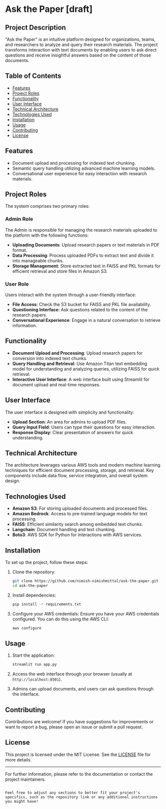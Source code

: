 # Ask the Paper [draft]

## Project Description
"Ask the Paper" is an intuitive platform designed for organizations, teams, and researchers to analyze and query their research materials. The project transforms interaction with text documents by enabling users to ask direct questions and receive insightful answers based on the content of those documents.

## Table of Contents
- [Features](#features)
- [Project Roles](#project-roles)
- [Functionality](#functionality)
- [User Interface](#user-interface)
- [Technical Architecture](#technical-architecture)
- [Technologies Used](#technologies-used)
- [Installation](#installation)
- [Usage](#usage)
- [Contributing](#contributing)
- [License](#license)

## Features
- Document upload and processing for indexed text chunking.
- Semantic query handling utilizing advanced machine learning models.
- Conversational user experience for easy interaction with research materials.

## Project Roles
The system comprises two primary roles:

### Admin Role
The Admin is responsible for managing the research materials uploaded to the platform with the following functions:
- **Uploading Documents**: Upload research papers or text materials in PDF format.
- **Data Processing**: Process uploaded PDFs to extract text and divide it into manageable chunks.
- **Storage Management**: Store extracted text in FAISS and PKL formats for efficient retrieval and store files in Amazon S3.

### User Role
Users interact with the system through a user-friendly interface:
- **File Access**: Check the S3 bucket for FAISS and PKL file availability.
- **Questioning Interface**: Ask questions related to the content of the research papers.
- **Conversational Experience**: Engage in a natural conversation to retrieve information.

## Functionality
- **Document Upload and Processing**: Upload research papers for conversion into indexed text chunks.
- **Query Handling and Retrieval**: Use Amazon Titan text embedding model for understanding and analyzing queries, utilizing FAISS for quick retrieval.
- **Interactive User Interface**: A web interface built using Streamlit for document upload and real-time responses.

## User Interface
The user interface is designed with simplicity and functionality:
- **Upload Section**: An area for admins to upload PDF files.
- **Query Input Field**: Users can type their questions for easy interaction.
- **Response Display**: Clear presentation of answers for quick understanding.

## Technical Architecture
The architecture leverages various AWS tools and modern machine learning techniques for efficient document processing, storage, and retrieval. Key components include data flow, service integration, and overall system design.

## Technologies Used
- **Amazon S3**: For storing uploaded documents and processed files.
- **Amazon Bedrock**: Access to pre-trained language models for text processing.
- **FAISS**: Efficient similarity search among embedded text chunks.
- **Langchain**: Document handling and text chunking.
- **Boto3**: AWS SDK for Python for interactions with AWS services.

## Installation
To set up the project, follow these steps:

1. Clone the repository:
   ```bash
   git clone https://github.com/nimish-nimishmittal/ask-the-paper.git
   cd ask-the-paper
   ```

2. Install dependencies:
   ```bash
   pip install -r requirements.txt
   ```

3. Configure your AWS credentials:
   Ensure you have your AWS credentials configured. You can do this using the AWS CLI:
   ```bash
   aws configure
   ```

## Usage
1. Start the application:
   ```bash
   streamlit run app.py
   ```

2. Access the web interface through your browser (usually at `http://localhost:8501`).

3. Admins can upload documents, and users can ask questions through the interface.

## Contributing
Contributions are welcome! If you have suggestions for improvements or want to report a bug, please open an issue or submit a pull request.

## License
This project is licensed under the MIT License. See the [LICENSE](LICENSE) file for more details.

---

For further information, please refer to the documentation or contact the project maintainers.
```

Feel free to adjust any sections to better fit your project's specifics, such as the repository link or any additional instructions you might have!
